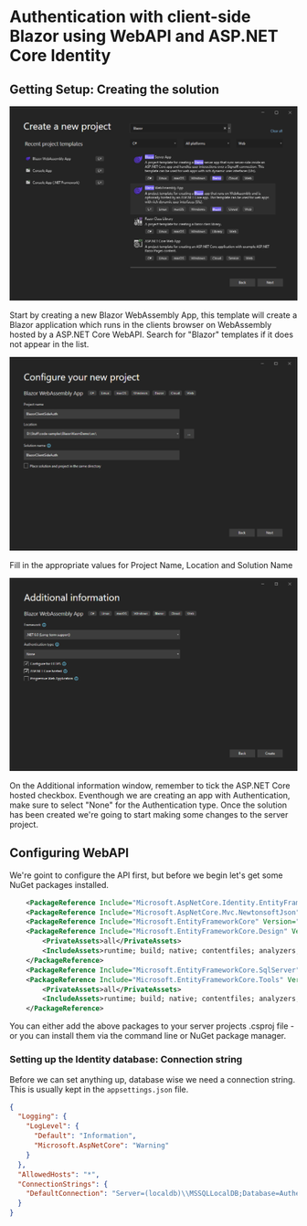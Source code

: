 # Authentication with client-side Blazor using WebAPI and ASP.NET Core Identity

## Getting Setup: Creating the solution

![Create Blazor Solution Step 1](https://github.com/scottmwalton/code-samples/blob/master/BlazorWasmDemo/assets/images/create_blazor_solution1.png "Create Blazor Solution Step 1")

Start by creating a new Blazor WebAssembly App, this template will create a Blazor application which runs in the 
clients browser on WebAssembly hosted by a ASP.NET Core WebAPI. Search for "Blazor" templates if it does not appear in the list.

![Create Blazor Solution Step 2](https://github.com/scottmwalton/code-samples/blob/master/BlazorWasmDemo/assets/images/create_blazor_solution2.png "Create Blazor Solution Step 2")

Fill in the appropriate values for Project Name, Location and Solution Name

![Create Blazor Solution Step 3](https://github.com/scottmwalton/code-samples/blob/master/BlazorWasmDemo/assets/images/create_blazor_solution3.png "Create Blazor Solution Step 3")

On the Additional information window, remember to tick the ASP.NET Core hosted checkbox. Eventhough we are creating an app
with Authentication, make sure to select "None" for the Authentication type. Once the solution has been created we're going 
to start making some changes to the server project.

## Configuring WebAPI

We're goint to configure the API first, but before we begin let's get some NuGet packages installed.

```xml
	<PackageReference Include="Microsoft.AspNetCore.Identity.EntityFrameworkCore" Version="6.0.2" />
	<PackageReference Include="Microsoft.AspNetCore.Mvc.NewtonsoftJson" Version="6.0.2" />
	<PackageReference Include="Microsoft.EntityFrameworkCore" Version="6.0.2" />
	<PackageReference Include="Microsoft.EntityFrameworkCore.Design" Version="6.0.2">
		<PrivateAssets>all</PrivateAssets>
		<IncludeAssets>runtime; build; native; contentfiles; analyzers; buildtransitive</IncludeAssets>
	</PackageReference>
	<PackageReference Include="Microsoft.EntityFrameworkCore.SqlServer" Version="6.0.2" />
	<PackageReference Include="Microsoft.EntityFrameworkCore.Tools" Version="6.0.2">
		<PrivateAssets>all</PrivateAssets>
		<IncludeAssets>runtime; build; native; contentfiles; analyzers; buildtransitive</IncludeAssets>
	</PackageReference>
```

You can either add the above packages to your server projects .csproj file - or you can install them via the command line or NuGet package manager.

### Setting up the Identity database: Connection string

Before we can set anything up, database wise we need a connection string. This is usually kept in the ```appsettings.json``` file.

```json
{
  "Logging": {
    "LogLevel": {
      "Default": "Information",
      "Microsoft.AspNetCore": "Warning"
    }
  },
  "AllowedHosts": "*",
  "ConnectionStrings": {
    "DefaultConnection": "Server=(localdb)\\MSSQLLocalDB;Database=AuthenticationWithClientSideBlazor;Trusted_Connection=True;MultipleActiveResultSets=true"
  }
}
```

